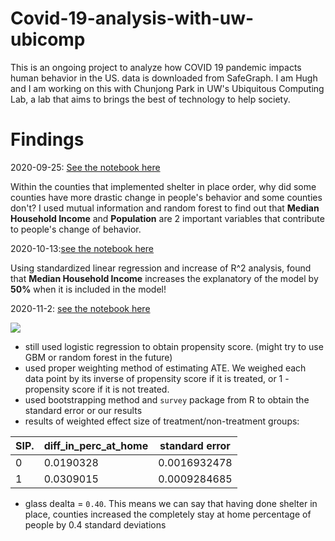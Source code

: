 # Covid-19-analysis-with-uw-ubicomp
This is an ongoing project to analyze how COVID 19 pandemic impacts human behavior in the US. data is downloaded from SafeGraph. I am Hugh and I am working on this with Chunjong Park in UW's Ubiquitous Computing Lab, a lab that aims to brings the best of technology to help society. 
# Findings
2020-09-25: [See the notebook here](https://github.com/wenjunsun/Covid-19-analysis-with-uw-ubicomp/blob/master/2020-09/what_make_people_change_behavior.ipynb)

Within the counties that implemented shelter in place order, why did some counties have more drastic change in people's behavior and some counties don't? I used mutual information and random forest to find out that **Median Household Income** and **Population** are 2 important variables that contribute to people's change of behavior.

2020-10-13:[see the notebook here](https://github.com/wenjunsun/Covid-19-analysis-with-uw-ubicomp/blob/master/2020-10/standardized_linear_regression.ipynb)

Using standardized linear regression and increase of R^2 analysis, found that **Median Household Income** increases the explanatory of the model by **50%** when it is included in the model! 

2020-11-2: [see the notebook here](https://github.com/wenjunsun/Covid-19-analysis-with-uw-ubicomp/blob/master/2020-11/propensity_weighted_method.ipynb)

![](https://github.com/wenjunsun/Covid-19-analysis-with-uw-ubicomp/blob/master/graphs/box-whisker-pscore-logistic.png)
- still used logistic regression to obtain propensity score. (might try to use GBM or random forest in the future)
- used proper weighting method of estimating ATE. We weighed each data point by its inverse of propensity score if it is treated, or 1 - propensity score if it is not treated.
- used bootstrapping method and `survey` package from R to obtain the standard error or our results
- results of weighted effect size of treatment/non-treatment groups:

| SIP. | diff_in_perc_at_home | standard error |
|------|----------------------|----------------|
| 0    | 0.0190328            | 0.0016932478   |
| 1    | 0.0309015            | 0.0009284685   |
 
 - glass dealta = `0.40`. This means we can say that having done shelter in place, counties increased the completely stay at home percentage of people by 0.4 standard deviations
